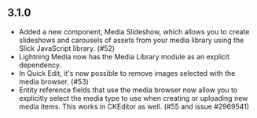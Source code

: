 ## 3.1.0
* Added a new component, Media Slideshow, which allows you to create
  slideshows and carousels of assets from your media library using the
  Slick JavaScript library. (#52)
* Lightning Media now has the Media Library module as an explicit
  dependency.
* In Quick Edit, it's now possible to remove images selected with the
  media browser. (#53)
* Entity reference fields that use the media browser now allow you to
  explicitly select the media type to use when creating or uploading new
  media items. This works in CKEditor as well. (#55 and issue #2969541)

